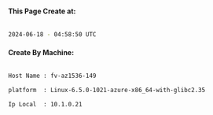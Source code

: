
   
#### This Page Create at:

```bash

2024-06-18 - 04:58:50 UTC

```

#### Create By Machine:

```bash

Host Name : fv-az1536-149

platform  : Linux-6.5.0-1021-azure-x86_64-with-glibc2.35

Ip Local  : 10.1.0.21

```

